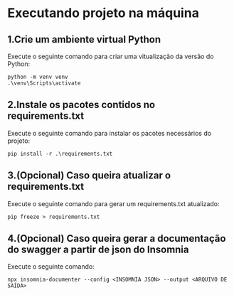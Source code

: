 # Executando projeto na máquina

## 1.Crie um ambiente virtual Python

Execute o seguinte comando para criar uma vitualização da versão do Python:

```shell
python -m venv venv
.\venv\Scripts\activate
```

## 2.Instale os pacotes contidos no requirements.txt

Execute o seguinte comando para instalar os pacotes necessários do projeto:

```shell
pip install -r .\requirements.txt
```

## 3.(Opcional) Caso queira atualizar o requirements.txt

Execute o seguinte comando para gerar um requirements.txt atualizado:

```shell
pip freeze > requirements.txt
```

## 4.(Opcional) Caso queira gerar a documentação do swagger a partir de json do Insomnia

Execute o seguinte comando:

```shell
npx insomnia-documenter --config <INSOMNIA JSON> --output <ARQUIVO DE SAÍDA>
```

